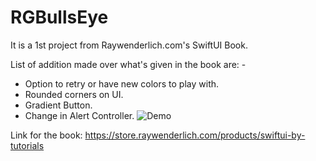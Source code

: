 #  RGBullsEye

It is a 1st project from Raywenderlich.com's SwiftUI Book.

List of addition made over what's given in the book are: - 

- Option to retry or have new colors to play with.
- Rounded corners on UI.
- Gradient Button.
- Change in Alert Controller.
![Demo](https://github.com/priyans05/RGBullsEye/blob/Development/Demo.gif)

Link for the book: https://store.raywenderlich.com/products/swiftui-by-tutorials
